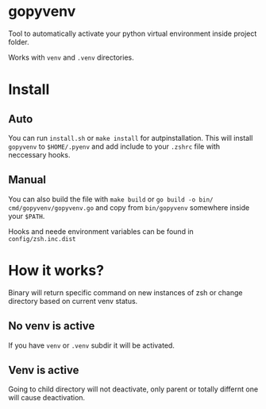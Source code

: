 # gopyvenv
Tool to automatically activate your python virtual environment inside project folder.

Works with `venv` and `.venv` directories.

# Install
## Auto
You can run `install.sh` or `make install` for autpinstallation. This will install `gopyvenv` to `$HOME/.pyenv` and add include to your `.zshrc` file with neccessary hooks.

## Manual
You can also build the file with `make build` or `go build -o bin/ cmd/gopyvenv/gopyvenv.go` and copy from `bin/gopyvenv` somewhere inside your `$PATH`.

Hooks and neede environment variables can be found in `config/zsh.inc.dist` 

# How it works?
Binary will return specific command on new instances of zsh or change directory
based on current venv status.

## No venv is active
If you have `venv` or `.venv` subdir it will be activated.
## Venv is active
Going to child directory will not deactivate, only parent or totally differnt one will 
cause deactivation. 
